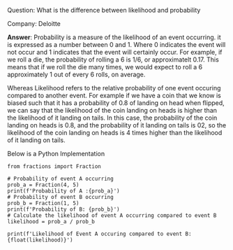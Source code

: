 Question: What is the difference between likelihood and probability

Company: Deloitte

**Answer**: Probability is a measure of the likelihood of an event occurring. it is expressed as a number between 0 and 1.
Where 0 indicates the event will not occur and 1 indicates that the event will certainly occur. For example, if we roll a die, the probability of rolling a 6 is 1/6, or approximatelt 0.17.
This means that if we roll the die many times, we would expect to roll a 6 approximately 1 out of every 6 rolls, on average.

Whereas Likelihood refers to the relative probability of one event occuring compared to another event. For example if we have a coin that we know is biased such that it has a probability of 0.8 of landing on head when flipped,
we can say that the likelihood of the coin landing on heads is higher than the likelihood of it landing on tails. In this case, the probability of the coin landing on heads is 0.8, and the probability of it landing on tails is 02, so the likelihood of the coin landing on heads is 4 times higher than the likelihood of it landing on tails.


Below is a Python Implementation

```
from fractions import Fraction

# Probability of event A occurring
prob_a = Fraction(4, 5)
print(f'Probability of A :{prob_a}')
# Probability of event B occurring
prob_b = Fraction(1, 5)
print(f'Probability of B: {prob_b}')
# Calculate the likelihood of event A occurring compared to event B
likelihood = prob_a / prob_b

print(f'Likelihood of Event A occuring compared to event B: {float(likelihood)}')

```